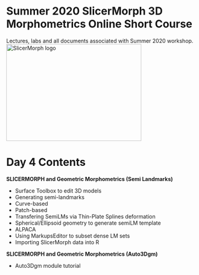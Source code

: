 # Summer 2020 SlicerMorph 3D Morphometrics Online Short Course 
Lectures, labs and all documents associated with Summer 2020 workshop.
<img alt="SlicerMorph logo" width="358" height="256" src="https://github.com/SlicerMorph/SlicerMorph.github.io/blob/master/SlicerMorph_Logos/SlicerMorph_Final_Logos-V2.jpg">

# Day 4 Contents

**SLICERMORPH and Geometric Morphometrics (Semi Landmarks)**
*	Surface Toolbox to edit 3D models 
*	Generating semi-landmarks
  * Curve-based
  * Patch-based
*	Transfering SemiLMs via Thin-Plate Splines deformation
* Spherical/Ellipsoid geometry to generate semiLM template 
* ALPACA
* Using MarkupsEditor to subset dense LM sets
* Importing SlicerMorph data into R

**SLICERMORPH and Geometric Morphometrics (Auto3Dgm)**
* Auto3Dgm module tutorial




